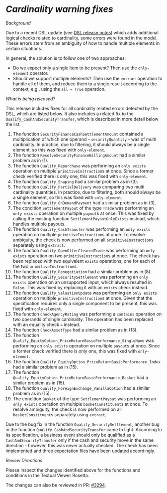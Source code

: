 # *Cardinality warning fixes*

_Background_

Due to a recent DSL update (see [DSL release notes](https://github.com/finos/rune-dsl/releases/tag/9.25.0)) which adds additional logical checks related to cardinality, some errors were found in the model.
These errors stem from an ambiguity of how to handle multiple elements in certain situations.

In general, the solution is to follow one of two approaches:
- Do we expect only a single item to be present? Then use the `only-element` operator.
- Should we support multiple elements? Then use the `extract` operation to handle all of them, and reduce them
  to a single result according to the context, e.g., using the `all = True` operation.

_What is being released?_

This release includes fixes for all cardinality related errors detected by the DSL, which are listed below.
It also includes a related fix to the `Qualify_CashAndSecurityTransfer`, which is described in more detail below the list.

1. The function `SecurityFinanceCashSettlementAmount` contained a multiplication of which one operand - `securityQuantity` -
   was of multi cardinality. In practice, due to filtering, it should always be a single element, so this was fixed with `only-element`.
2. The function `ResolveSecurityFinanceBillingAmount` had a similar problem as in (1).
3. The function `Qualify_Repurchase` was performing an `only exists` operation on multiple `primitiveInstruction`s at
   once. Since a former check verified there is only one, this was fixed with `only-element`.
4. The function `Qualify_Shaping` had a similar problem as in (3).
5. The function `Qualify_PartialDelivery` was comparing two multi cardinality quantities. In practice, due to filtering,
   both should always be a single element, so this was fixed with `only-element`.
6. The function `Qualify_OnDemandPayment` had a similar problem as in (3).
7. The condition `SettlementPayout` of the type `Trade` was performing an `only exists` operation on multiple `payout`s
   at once. This was fixed by calling the existing function `SettlementPayoutOnlyExists` instead, which handles multiple
   payouts.
8. The function `Qualify_CashTransfer` was performing an `only exists` operation on multiple `primitiveInstruction`s at
   once. To resolve ambiguity, the check is now performed on all `primitiveInstruction`s separately using `extract`.
9. The function `Qualify_OpenOfferClearedTrade` was performing an `only exists` operation on two `primitiveInstruction`s at
   once. The check has been replaced with two equivalent `exists` operations, one for each of the two `primitiveInstruction`s.
10. The function `Qualify_Renegotiation` had a similar problem as in (8).
11. The function `Qualify_SecuritySettlement` was performing an `only exists` operation on an unsupported input, which
    always resulted in `False`. This was fixed by replacing it with an `exists` check instead.
12. The function `Qualify_ValuationUpdate` was performing an `only exists` operation on multiple `primitiveInstruction`s at
    once. Given that the specification requires only a single component to be present, this was fixed with `only-element`.
13. The function `CheckAgencyRating` was performing a `contains` operation on two operands of single cardinality.
    The operation has been replaced with an equality check `=` instead.
14. The function `CheckAssetType` had a similar problem as in (13).
15. The function `Qualify_EquityOption_PriceReturnBasicPerformance_SingleName` was performing an `only exists` operation on multiple `payout`s
    at once. Since a former check verified there is only one, this was fixed with `only-element`.
16. The function `Qualify_EquityOption_PriceReturnBasicPerformance_Index` had a similar problem as in (15).
17. The function `Qualify_EquityOption_PriceReturnBasicPerformance_Basket` had a similar problem as in (15).
18. The function `Qualify_ForeignExchange_VanillaOption` had a similar problem as in (15).
19. The condition `Basket` of the type `SettlementPayout` was performing an `only exists` operation on multiple `basketConstituent`s at
    once. To resolve ambiguity, the check is now performed on all `basketConstituent`s separately using `extract`.

Due to the bug fix in the function `Qualify_SecuritySettlement`, another bug in the function `Qualify_CashAndSecurityTransfer`
came to light. According to its specification, a business event should only be qualified as a `CashAndSecurityTransfer`
only if the cash and security move in the same direction - however, this was never actually checked. The check has been implemented
and three expectation files have been updated accordingly.

_Review Directions_

Please inspect the changes identified above for the functions and conditions in the Textual Viewer Rosetta.

The changes can also be reviewed in PR: [#3294](https://github.com/finos/common-domain-model/pull/3294).
